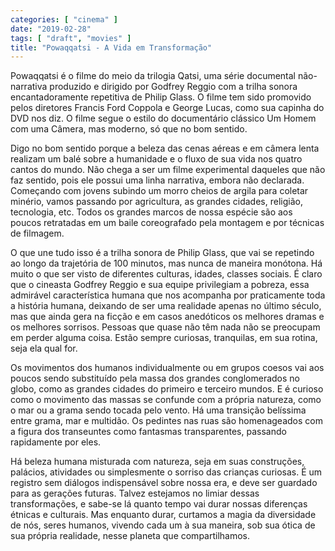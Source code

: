 ```yaml
---
categories: [ "cinema" ]
date: "2019-02-28"
tags: [ "draft", "movies" ]
title: "Powaqqatsi - A Vida em Transformação"
---
```

Powaqqatsi é o filme do meio da trilogia Qatsi, uma série documental
não-narrativa produzido e dirigido por Godfrey Reggio com a trilha sonora
encantadoramente repetitiva de Philip Glass. O filme tem sido promovido
pelos diretores Francis Ford Coppola e George Lucas, como sua capinha
do DVD nos diz. O filme segue o estilo do documentário clássico Um
Homem com uma Câmera, mas moderno, só que no bom sentido.

Digo no bom sentido porque a beleza das cenas aéreas e em câmera
lenta realizam um balé sobre a humanidade e o fluxo de sua vida nos
quatro cantos do mundo. Não chega a ser um filme experimental daqueles
que não faz sentido, pois ele possui uma linha narrativa, embora não
declarada. Começando com jovens subindo um morro cheios de argila para
coletar minério, vamos passando por agricultura, as grandes cidades,
religião, tecnologia, etc. Todos os grandes marcos de nossa espécie
são aos poucos retratadas em um baile coreografado pela montagem e por
técnicas de filmagem.

O que une tudo isso é a trilha sonora de Philip Glass, que vai se
repetindo ao longo da trajetória de 100 minutos, mas nunca de maneira
monótona. Há muito o que ser visto de diferentes culturas, idades,
classes sociais. É claro que o cineasta Godfrey Reggio e sua equipe
privilegiam a pobreza, essa admirável característica humana que nos
acompanha por praticamente toda a história humana, deixando de ser uma
realidade apenas no último século, mas que ainda gera na ficção e em
casos anedóticos os melhores dramas e os melhores sorrisos. Pessoas que
quase não têm nada não se preocupam em perder alguma coisa. Estão
sempre curiosas, tranquilas, em sua rotina, seja ela qual for.

Os movimentos dos humanos individualmente ou em grupos coesos vai aos
poucos sendo substituído pela massa dos grandes conglomerados no globo,
como as grandes cidades do primeiro e terceiro mundos. E é curioso como o
movimento das massas se confunde com a própria natureza, como o mar ou a
grama sendo tocada pelo vento. Há uma transição belíssima entre grama,
mar e multidão. Os pedintes nas ruas são homenageados com a figura dos
transeuntes como fantasmas transparentes, passando rapidamente por eles.

Há beleza humana misturada com natureza, seja em suas construções,
palácios, atividades ou simplesmente o sorriso das crianças curiosas. É
um registro sem diálogos indispensável sobre nossa era, e deve ser
guardado para as gerações futuras. Talvez estejamos no limiar dessas
transformações, e sabe-se lá quanto tempo vai durar nossas diferenças
étnicas e culturais. Mas enquanto durar, curtamos a magia da diversidade
de nós, seres humanos, vivendo cada um à sua maneira, sob sua ótica
de sua própria realidade, nesse planeta que compartilhamos.
